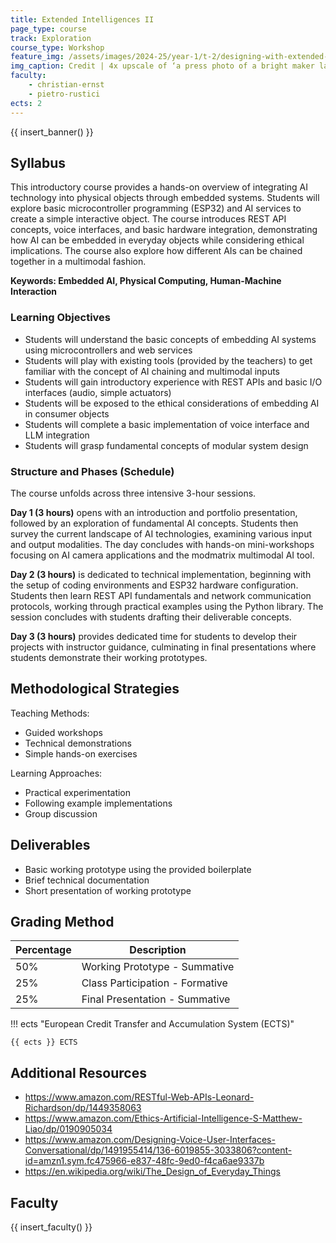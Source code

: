 ```yaml
---
title: Extended Intelligences II
page_type: course
track: Exploration
course_type: Workshop
feature_img: /assets/images/2024-25/year-1/t-2/designing-with-extended-intelligences.png
img_caption: Credit | 4x upscale of ‘a press photo of a bright maker lab full of students hacking programming and building physical prototypes --ar 3:2 --v 5.2’ (Copyright Midjourney, Christian Ernst)
faculty:
    - christian-ernst
    - pietro-rustici
ects: 2
---
```


{{ insert_banner() }}


## Syllabus

This introductory course provides a hands-on overview of integrating AI technology into physical objects through embedded systems. Students will explore basic microcontroller programming (ESP32) and AI services to create a simple interactive object. The course introduces REST API concepts, voice interfaces, and basic hardware integration, demonstrating how AI can be embedded in everyday objects while considering ethical implications. The course also explore how different AIs can be chained together in a multimodal fashion. 

**Keywords: Embedded AI, Physical Computing, Human-Machine Interaction**

### Learning Objectives

- Students will understand the basic concepts of embedding AI systems using microcontrollers and web services
- Students will play with existing tools (provided by the teachers) to get familiar with the concept of AI chaining and multimodal inputs
- Students will gain introductory experience with REST APIs and basic I/O interfaces (audio, simple actuators)
- Students will be exposed to the ethical considerations of embedding AI in consumer objects
- Students will complete a basic implementation of voice interface and LLM integration
- Students will grasp fundamental concepts of modular system design


### Structure and Phases (Schedule)

The course unfolds across three intensive 3-hour sessions. 

**Day 1 (3 hours)** opens with an introduction and portfolio presentation, followed by an exploration of fundamental AI concepts. Students then survey the current landscape of AI technologies, examining various input and output modalities. The day concludes with hands-on mini-workshops focusing on AI camera applications and the modmatrix multimodal AI tool. 

**Day 2 (3 hours)** is dedicated to technical implementation, beginning with the setup of coding environments and ESP32 hardware configuration. Students then learn REST API fundamentals and network communication protocols, working through practical examples using the Python library. The session concludes with students drafting their deliverable concepts. 

**Day 3 (3 hours)** provides dedicated time for students to develop their projects with instructor guidance, culminating in final presentations where students demonstrate their working prototypes.


## Methodological Strategies

Teaching Methods:

- Guided workshops
- Technical demonstrations
- Simple hands-on exercises

Learning Approaches:

- Practical experimentation
- Following example implementations
- Group discussion


## Deliverables

- Basic working prototype using the provided boilerplate
- Brief technical documentation
- Short presentation of working prototype

## Grading Method

| Percentage  | Description                         |
| ----------- | ------------------------------------|
| 50%         | Working Prototype - Summative                     |
| 25%         | Class Participation - Formative   |
| 25%         | Final Presentation - Summative                    |


!!! ects "European Credit Transfer and Accumulation System (ECTS)"

    {{ ects }} ECTS

## Additional Resources

- https://www.amazon.com/RESTful-Web-APIs-Leonard-Richardson/dp/1449358063
- https://www.amazon.com/Ethics-Artificial-Intelligence-S-Matthew-Liao/dp/0190905034
- https://www.amazon.com/Designing-Voice-User-Interfaces-Conversational/dp/1491955414/136-6019855-3033806?content-id=amzn1.sym.fc475966-e837-48fc-9ed0-f4ca6ae9337b
- https://en.wikipedia.org/wiki/The_Design_of_Everyday_Things


## Faculty

{{ insert_faculty() }}
